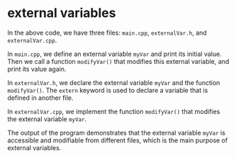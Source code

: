 # external variables
In the above code, we have three files: `main.cpp`, `externalVar.h`, and `externalVar.cpp`. 

In `main.cpp`, we define an external variable `myVar` and print its initial value. Then we call a function `modifyVar()` that modifies this external variable, and print its value again.

In `externalVar.h`, we declare the external variable `myVar` and the function `modifyVar()`. The `extern` keyword is used to declare a variable that is defined in another file.

In `externalVar.cpp`, we implement the function `modifyVar()` that modifies the external variable `myVar`.

The output of the program demonstrates that the external variable `myVar` is accessible and modifiable from different files, which is the main purpose of external variables.